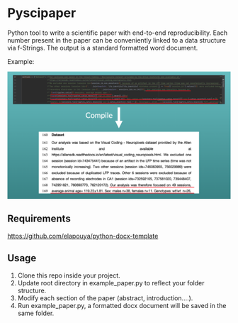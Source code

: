 # Pyscipaper

Python tool to write a scientific paper with end-to-end reproducibility. Each number present in the paper can be conveniently linked to a data structure via f-Strings. The output is a standard formatted word document.

Example:
 
![Figure 1](Example_text.png "Example")

## Requirements

https://github.com/elapouya/python-docx-template

## Usage

1. Clone this repo inside your project.
2. Update root directory in example_paper.py to reflect your folder structure.
3. Modify each section of the paper (abstract, introduction....).
4. Run example_paper.py, a formatted docx document will be  saved in the same folder.

